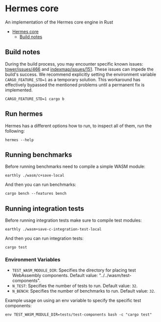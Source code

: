 <!-- cspell: words indexmap -->

# Hermes core

An implementation of the Hermes core engine in Rust

* [Hermes core](#hermes-core)
  * [Build notes](#build-notes)

## Build notes

During the build process, you may encounter specific known issues:
[tower/issues/466](https://github.com/tower-rs/tower/issues/466)
and [indexmap/issues/151](https://github.com/indexmap-rs/indexmap/issues/151).
These issues can impede the build's success.
We recommend explicitly setting the environment variable `CARGO_FEATURE_STD=1` as a temporary solution.
This workaround has effectively bypassed the mentioned problems until a permanent fix is implemented.

```shell
CARGO_FEATURE_STD=1 cargo b
```

## Run hermes

Hermes has a different options how to run, to inspect all of them, run the following:

```shell
hermes --help
```

## Running benchmarks

Before running benchmarks need to compile a simple WASM module:

```shell
earthly ./wasm/c+save-local
```

And then you can run benchmarks:

```shell
cargo bench --features bench
```

## Running integration tests

Before running integration tests make sure to compile test modules:

```shell
earthly ./wasm+save-c-integration-test-local
```

And then you can run integration tests:

```shell
cargo test
```

### Environment Variables

* `TEST_WASM_MODULE_DIR`: Specifies the directory for placing test WebAssembly components.
  Default value: "../../wasm/test-components".
* `N_TEST`: Specifies the number of tests to run.
  Default value: `32`.
* `N_BENCH`: Specifies the number of benchmarks to run.
  Default value: `32`.

Example usage on using an env variable to specify the specific test components:

```shell
env TEST_WASM_MODULE_DIR=tests/test-components bash -c "cargo test"
```
